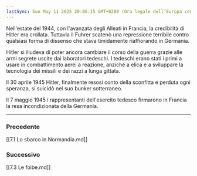 ```yaml
---
lastSync: Sun May 11 2025 20:06:15 GMT+0200 (Ora legale dell’Europa centrale)
---
```

Nell'estate del 1944, con l'avanzata degli Alleati in Francia, la credibilità di Hitler era crollata. Tuttavia il Fuhrer scatenò una repressione terribile contro qualsiasi forma di dissenso che stava timidamente riaffiorando in Germania.

Hitler si illudeva di poter ancora cambiare il corso della guerra grazie alle armi segrete uscite dai laboratori tedeschi.
I tedeschi erano stati i primi a usare in combattimento aerei a reazione, anziché a elica e a sviluppare la tecnologia dei missili e dei razzi a lunga gittata.

Il 30 aprile 1945 Hitler, finalmente resosi conto della sconfitta e perduta ogni speranza, si suicidò nel suo bunker sotterraneo.

Il 7 maggio 1945 i rappresentanti dell'esercito tedesco firmarono in Francia la resa incondizionata della Germania.


---
### Precedente
[[7.1 Lo sbarco in Normandia.md]]

### Successivo
[[7.3 Le foibe.md]]